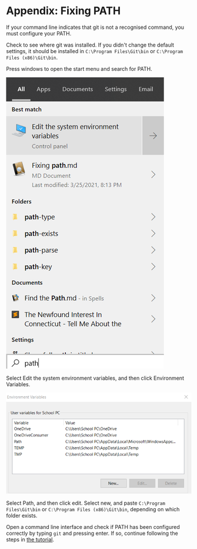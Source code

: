 # Appendix: Fixing PATH
If your command line indicates that git is not a recognised command, you must configure your PATH.

Check to see where git was installed. If you didn't change the default settings, it should be installed in  `C:\Program Files\Git\bin` or `C:\Program Files (x86)\Git\bin`.

Press windows to open the start menu and search for PATH.

![](attachments/Pasted%20image%2020210325201407.png)

Select Edit the system environment variables, and then click Environment Variables.

![](attachments/Pasted%20image%2020210325201541.png)

Select Path, and then click edit. Select new, and paste `C:\Program Files\Git\bin` or `C:\Program Files (x86)\Git\bin`, depending on which folder exists.

Open a command line interface and check if PATH has been configured correctly by typing `git` and pressing enter. If so, continue following the steps in [the tutorial](README.md).